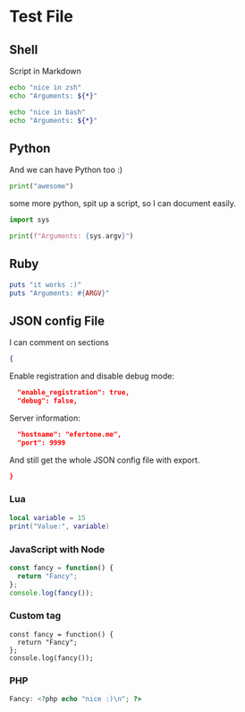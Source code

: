 # Test File

## Shell

Script in Markdown

```zsh
echo "nice in zsh"
echo "Arguments: ${*}"
```

```bash
echo "nice in bash"
echo "Arguments: ${*}"
```

## Python

And we can have Python too :)

```python
print("awesome")
```

some more python, spit up a script, so I can document easily.

```python
import sys

print(f"Arguments: {sys.argv}")
```

## Ruby

```ruby
puts "it works :)"
puts "Arguments: #{ARGV}"
```

## JSON config File

I can comment on sections
```json
{
```

Enable registration and disable debug mode:

```json
  "enable_registration": true,
  "debug": false,
```

Server information:

```json
  "hostname": "efertone.me",
  "port": 9999
```

And still get the whole JSON config file with export.
```json
}
```

### Lua

```lua
local variable = 15
print("Value:", variable)
```

### JavaScript with Node

```javascript
const fancy = function() {
  return "Fancy";
};
console.log(fancy());
```

### Custom tag

```something
const fancy = function() {
  return "Fancy";
};
console.log(fancy());
```

### PHP

```php
Fancy: <?php echo "nice :)\n"; ?>
```
